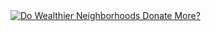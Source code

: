
<script type='text/javascript' src='https://public.tableausoftware.com/javascripts/api/viz_v1.js'></script><div class='tableauPlaceholder' style='width: 1700px; height: 734px;'><noscript><a href='#'><img alt='Do Wealthier Neighborhoods Donate More? ' src='https:&#47;&#47;public.tableau.com&#47;static&#47;images&#47;In&#47;IncomeandDonationinAustralia&#47;DoWealthierNeighborhoodsDonateMore&#47;1_rss.png' style='border: none' /></a></noscript><object class='tableauViz' width='1700' height='734' style='display:none;'><param name='host_url' value='https%3A%2F%2Fpublic.tableausoftware.com%2F' /> <param name='site_root' value='' /><param name='name' value='IncomeandDonationinAustralia&#47;DoWealthierNeighborhoodsDonateMore' /><param name='tabs' value='no' /><param name='toolbar' value='yes' /><param name='static_image' value='https:&#47;&#47;public.tableau.com&#47;static&#47;images&#47;In&#47;IncomeandDonationinAustralia&#47;DoWealthierNeighborhoodsDonateMore&#47;1.png' /> <param name='animate_transition' value='yes' /><param name='display_static_image' value='yes' /><param name='display_spinner' value='yes' /><param name='display_overlay' value='yes' /><param name='display_count' value='yes' /><param name='showVizHome' value='no' /></object></div>
